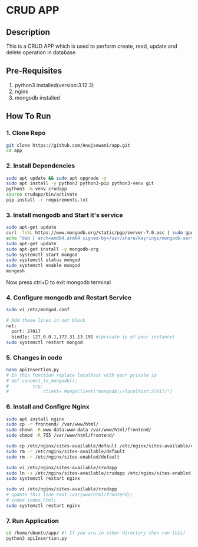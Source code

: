 # CRUD APP

## Description

This is a CRUD APP which is used to perform create, read, update and delete operation in database

## Pre-Requisites

1. python3 installed(version:3.12.3)
2. nginx
4. mongodb installed

## How To Run

### 1. Clone Repo

``` bash
git clone https://github.com/Anujsewani/app.git
cd app
```

### 2. Install Dependencies
```bash
sudo apt update && sudo apt upgrade -y
sudo apt install -y python3 python3-pip python3-venv git
python3 -m venv crudapp
source crudapp/bin/activate
pip install -r requirements.txt
```
### 3. Install mongodb and Start it's service

```bash
sudo apt-get update
curl -fsSL https://www.mongodb.org/static/pgp/server-7.0.asc | sudo gpg -o /usr/share/keyrings/mongodb-server-7.0.gpg --dearmor
echo "deb [ arch=amd64,arm64 signed-by=/usr/share/keyrings/mongodb-server-7.0.gpg ] https://repo.mongodb.org/apt/ubuntu jammy/mongodb-org/7.0 multiverse" | sudo tee /etc/apt/sources.list.d/mongodb-org-7.0.list
sudo apt-get update
sudo apt-get install -y mongodb-org
sudo systemctl start mongod
sudo systemctl status mongod
sudo systemctl enable mongod
mongosh
```
Now press ctrl+D to exit mongodb terminal

### 4. Configure mongodb and Restart Service

```bash
sudo vi /etc/mongod.conf

# Add these lines in net block
net:
  port: 27017
  bindIp: 127.0.0.1,172.31.13.191 #(private ip of your instance)
sudo systemctl restart mongod  
```
### 5. Changes in code

```bash
nano apiInsertion.py
# In this function replace localhost with your private ip
# def connect_to_mongodb():
#         try:
#             client= MongoClient("mongodb://localhost:27017/")
```

### 6. Install and Configre Nginx

```bash
sudo apt install nginx
sudo cp -r frontend/ /var/www/html/
sudo chown -R www-data:www-data /var/www/html/frontend/
sudo chmod -R 755 /var/www/html/frontend/

sudo cp /etc/nginx/sites-available/default /etc/nginx/sites-available/crudapp
sudo rm -r /etc/nginx/sites-available/default 
sudo rm -r /etc/nginx/sites-enabled/default 

sudo vi /etc/nginx/sites-available/crudapp
sudo ln -s /etc/nginx/sites-available/crudapp /etc/nginx/sites-enabled
sudo systemctl restart nginx

sudo vi /etc/nginx/sites-available/crudapp
# update this line root /var/www/html/frontend/;
# index index.html;
sudo systemctl restart nginx
```
### 7. Run Application

```bash
cd /home/ubuntu/app/ #( If you are in other directory then run this)
python3 apiInsertion.py
```




